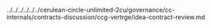../../../../../../cerulean-circle-unlimited-2cu/governance/cc-internals/contracts-discussion/ccg-vertrge/idea-contract-review.md